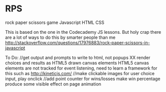 RPS
===

rock paper scissors game
Javascript HTML CSS

This is based on the one in the Codecademy JS lessons.
But holy crap there are a lot of ways to do this by smarter people than me http://stackoverflow.com/questions/17976883/rock-paper-scissors-in-javascript

To Do:
//get output and prompts to write to html, not popups
XX render choices and results as HTML5 drawn canvas elements
    HTML5 canvas elements are not tracked for event listening, need to learn a framework for this such as http://kineticjs.com/
//make clickable images for user choice input, play onclick
//add point counter for wins/losses
make win percentage produce some visible effect on page animation
